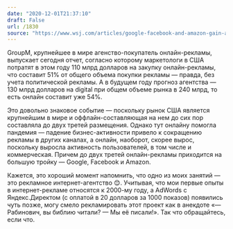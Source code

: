 ```yaml
---
date: "2020-12-01T21:37:10"
draft: False
url: /1830
source: "https://www.wsj.com/articles/google-facebook-and-amazon-gain-as-coronavirus-reshapes-ad-spending-11606831201?mod=tech_lead_pos2"
---
```


GroupM, крупнейшее в мире агенство-покупатель онлайн-рекламы, выпускает сегодня отчет, согласно которому маркетологи в США потратят в этом году 110 млрд долларов на закупку онлайн-рекламы, что составит 51% от общего объема покупки рекламы — правда, без учета политической рекламы. А в будущем году прогноз агентства — 130 млрд долларов на digital при общем объеме рынка в 240 млрд, то есть онлайн составит уже 54%. 

Это довольно знаковое событие — поскольку рынок США является крупнейшим в мире и оффлайн-составляющая на нем до сих пор составляла до двух третей размещения. Однако тут онлайну помогла пандемия — падение бизнес-активности привело к сокращению рекламы в других каналах, а онлайн, наоборот, скорее вырос, поскольку выросла активность пользователей, в том числе и коммерческая. Причем до двух третей онлайн-рекламы приходится на большую тройку — Google, Facebook и Amazon. 

Кажется, это хороший момент напомнить, что одно из моих занятий — это рекламное интернет-агентство 😊. Учитывая, что мои первые опыты в интернет-рекламе относятся к 2000-му году, а AdWords с Яндекс.Директом (с оплатой в 20 долларов за 1000 показов) появились чуть позже, могу смело рекламировать этот проект как в анекдоте «— Рабинович, вы библию читали? — Мы её писали!». Так что обращайтесь, если что.
